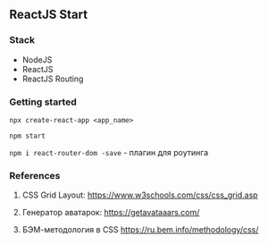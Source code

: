 ## ReactJS Start

### Stack

* NodeJS
* ReactJS
* ReactJS Routing 

### Getting started

`npx create-react-app <app_name>`

`npm start`

`npm i react-router-dom -save` - плагин для роутинга

### References

1. CSS Grid Layout:
    https://www.w3schools.com/css/css_grid.asp

2. Генератор аватарок:
    https://getavataaars.com/

3. БЭМ-методология в CSS
    https://ru.bem.info/methodology/css/